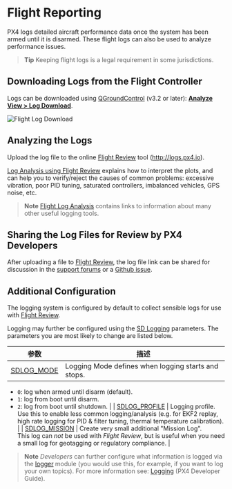 # Flight Reporting

PX4 logs detailed aircraft performance data once the system has been armed until it is disarmed. These flight logs can also be used to analyze performance issues.

> **Tip** Keeping flight logs is a legal requirement in some jurisdictions.

## Downloading Logs from the Flight Controller

Logs can be downloaded using [QGroundControl](http://qgroundcontrol.com/) (v3.2 or later): **[Analyze View > Log Download](https://docs.qgroundcontrol.com/en/analyze_view/log_download.html)**.

![Flight Log Download](../../assets/qgc/analyze/log_download.jpg)

## Analyzing the Logs

Upload the log file to the online [Flight Review](http://logs.px4.io) tool (http://logs.px4.io).

[Log Analysis using Flight Review](../log/flight_review.md) explains how to interpret the plots, and can help you to verify/reject the causes of common problems: excessive vibration, poor PID tuning, saturated controllers, imbalanced vehicles, GPS noise, etc.

> **Note** [Flight Log Analysis](../log/flight_log_analysis.md) contains links to information about many other useful logging tools.

## Sharing the Log Files for Review by PX4 Developers

After uploading a file to [Flight Review](http://logs.px4.io), the log file link can be shared for discussion in the [support forums](../README.md#support) or a [Github issue](../README.md#reporting-bugs--issues).

## Additional Configuration

The logging system is configured by default to collect sensible logs for use with [Flight Review](http://logs.px4.io).

Logging may further be configured using the [SD Logging](../advanced_config/parameter_reference.md#sd-logging) parameters. The parameters you are most likely to change are listed below.

| 参数                                                                       | 描述                                                                                                                                                                              |
| ------------------------------------------------------------------------ | ------------------------------------------------------------------------------------------------------------------------------------------------------------------------------- |
| [SDLOG_MODE](../advanced_config/parameter_reference.md#SDLOG_MODE)       | Logging Mode defines when logging starts and stops.  
- `0`: log when armed until disarm (default).  
- `1`: log from boot until disarm.  
- `2`: log from boot until shutdown. |
| [SDLOG_PROFILE](../advanced_config/parameter_reference.md#SDLOG_PROFILE) | Logging profile. Use this to enable less common logging/analysis (e.g. for EKF2 replay, high rate logging for PID & filter tuning, thermal temperature calibration).            |
| [SDLOG_MISSION](../advanced_config/parameter_reference.md#SDLOG_MISSION) | Create very small additional "Mission Log".  
This log can *not* be used with *Flight Review*, but is useful when you need a small log for geotagging or regulatory compliance. |

> **Note** *Developers* can further configure what information is logged via the [logger](https://dev.px4.io/en/middleware/modules_system.html#logger) module (you would use this, for example, if you want to log your own topics). For more information see: [Logging](https://dev.px4.io/en/log/logging.html) (PX4 Developer Guide).
